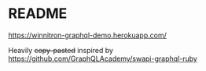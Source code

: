 # README

https://winnitron-graphql-demo.herokuapp.com/

Heavily ~~copy-pasted~~ inspired by https://github.com/GraphQLAcademy/swapi-graphql-ruby

